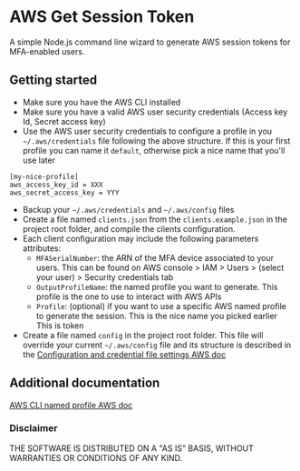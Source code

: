 # AWS Get Session Token

A simple Node.js command line wizard to generate AWS session tokens for MFA-enabled users.

## Getting started

- Make sure you have the AWS CLI installed
- Make sure you have a valid AWS user security credentials (Access key Id, Secret access key)
- Use the AWS user security credentials to configure a profile in you `~/.aws/credentials` file
  following the above structure. If this is your first profile you can name it `default`, otherwise
  pick a nice name that you'll use later

```
[my-nice-profile]
aws_access_key_id = XXX
aws_secret_access_key = YYY
```

- Backup your `~/.aws/credentials` and `~/.aws/config` files
- Create a file named `clients.json` from the `clients.example.json` in the project root folder, and
  compile the clients configuration.
- Each client configuration may include the following parameters attributes:
  - `MFASerialNumber`: the ARN of the MFA device associated to your users. This can be found on AWS
    console > IAM > Users > (select your user) > Security credentials tab
  - `OutputProfileName`: the named profile you want to generate. This profile is the one to use to
    interact with AWS APIs
  - `Profile`: (optional) if you want to use a specific AWS named profile to generate the session.
    This is the nice name you picked earlier This is token
- Create a file named `config` in the project root folder. This file will override your current
  `~/.aws/config` file and its structure is described in the
  [Configuration and credential file settings AWS doc](https://docs.aws.amazon.com/cli/latest/userguide/cli-configure-files.html)

## Additional documentation

[AWS CLI named profile AWS doc](https://docs.aws.amazon.com/cli/latest/userguide/cli-configure-profiles.html)

### Disclaimer

THE SOFTWARE IS DISTRIBUTED ON A "AS IS" BASIS, WITHOUT WARRANTIES OR CONDITIONS OF ANY KIND.
